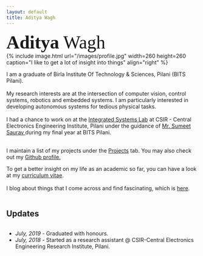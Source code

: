 ```yaml
---
layout: default
title: Aditya Wagh
---
```


<div align="left"> <font size="22" face="Product Sans"><strong>Aditya</strong> Wagh</font></div>
<div class="home">
{% include image.html url="/images/profile.jpg" width=260 height=260 caption="I like to get a lot of insight into things" align="right" %}

I am a graduate of Birla Institute Of Technology & Sciences, Pilani (BITS Pilani).<br><br> My research interests are at the intersection of computer vision, control systems, robotics and embedded systems. I am particularly interested in developing autonomous systems for tedious physical tasks. <br><br>
I had a chance to work on at the <a href="https://www.ceeri.res.in/departments/cyber-physical-systems/integrated-systems/">Integrated Systems Lab</a> at CSIR - Central Electronics Engineering Institute, Pilani under the guidance of <a href="https://www.ceeri.res.in/profiles/sumeet-saurav/"> Mr. Sumeet Saurav </a> during my final year at BITS Pilani.<br><br>
  
I maintain a list of my projects under the <a href="/projects">Projects</a> tab. You may also check out my <a href="https://github.com/ad1tyawagh">Github profile.</a>

To get a better insight on my life as an academic so far, you can have a look at my <a href="https://nbviewer.jupyter.org/github/ad1tyawagh/resume/blob/master/aditya_resume.pdf">curriculum vitae</a>. <br><br>
I blog about things that I come across and find fascinating, which is  <a href="/blog">here</a>.<br><br>
</div>

<h2>Updates</h2>
<div class="updates" style="height: 10em; overflow-y: auto;">
<ul>
<li><i>July, 2019</i> - Graduated with honours.</li>
<li><i>July, 2018</i> - Started as a research assistant @ CSIR-Central Electronics Engineering Research Institute, Pilani.</li>
</ul>
</div>